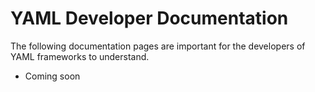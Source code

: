 YAML Developer Documentation
============================

The following documentation pages are important for the developers of YAML
frameworks to understand.

* Coming soon
